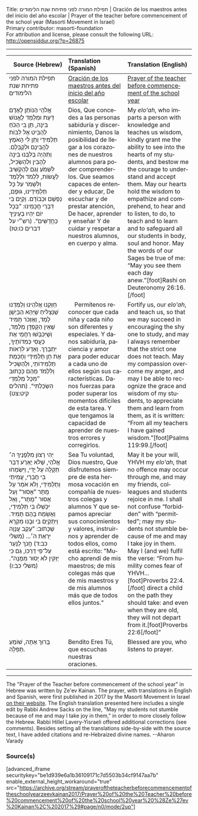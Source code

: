 <html>
<head></head>
<body>
Title: תפילת המורה לפני פתיחת שנת הלימודים | Oración de los maestros antes del inicio del año escolar | Prayer of the teacher before commencement of the school year (Masorti Movement in Israel)<br />
Primary contributor: masorti-foundation<br />
For attribution and license, please consult the following URL: <a href="http://opensiddur.org/?p=26875">http://opensiddur.org/?p=26875</a>
<p />
<hr />

<table style="margin-left: auto;margin-right: auto;" class="draggable">
<thead><tr><th id="x" style="text-align: right;">Source (Hebrew)</th><th style="text-align: left;">Translation (Spanish)</th><th style="text-align: left;">Translation (English)</th></tr></thead>
<tbody>
<tr><td style="vertical-align:top;" width="33%">
<div class="liturgy" lang="he">
תפילת המורה לפני פתיחת שנת הלימודים
</span></div></td>
 
<td style="vertical-align:top;" width="33%">
<div class="spanish" lang="es">
<u>Oración de los maestros antes del inicio del año escolar</u>
</span></div></td>
 
<td style="vertical-align:top;" width="33%">
<div class="english" lang="en">
<u>Prayer of the teacher before commencement of the school year</u>
</div></td></tr>


<tr><td style="vertical-align:top;" width="33%">
<div class="liturgy" lang="he">
אֱלֹהַי
הַנּוֹתֵן לָאָדָם דַּעַת וּמְלַמֵּד לֶאֱנוֹשׁ בִּינָה,
תֵּן בִּי הַכֹּחַ לְהַבִּיט אֶל לִּבּוֹת תַּלְמִּידַי
וְתֵן לִּי הָאֹמֶץ לַהֲבִּינָם וּלְקַבְּלָם.
וְתִּהְיֶה בְלִּבֵּנוּ בִּינָה לְהָבִּין וּלְהַשְׂכִּיל,
לִּשְׁמֹעַ וְגַם לְהַקְשִּׁיב
לַעֲשׂוֹת, לִּלְמֹד וּלְלַמֵּד
וְלִּשְׁמֹר עַל כָּל תַּלְמִּידֵינוּ, גּוּפָם, נַפְשָׁם וּכְבוֹדָם.
וְקַיֵּם בִּי דִּבְרֵי חֲכָמֵינוּ: 
”בְּכָל יוֹם יִּהְיוּ בְעֵינַיִּךְ כַּחֲדָשִּׁים“. <span class="citation">(רש״י על דברים כו:טז)</span>
</span></div></td>
 
<td style="vertical-align:top;" width="33%">
<div class="spanish" lang="es">
Dios,
Que concedes a las personas sabiduría y discernimiento,
Danos la posibilidad de llegar a los corazones de nuestros alumnos 
para poder comprenderlos.
Que seamos capaces de entender y educar,
De escuchar y de prestar atención,
De hacer, aprender y enseñar
Y de cuidar y respetar a nuestros alumnos, en cuerpo y alma.
</span></div></td>
 
<td style="vertical-align:top;" width="33%">
<div class="english" lang="en">
My <em>elo'ah</em>,
who imparts a person with knowledge and teaches us wisdom,
kindly grant me the ability to see into the hearts of my students, 
and bestow me the courage to understand and accept them.
May our hearts hold the wisdom to empathize and comprehend, 
to hear and to listen, 
to do, to teach and to learn 
and to safeguard all our students in body, soul and honor.
May the words of our Sages be true of me: 
“May you see them each day anew.”[foot]Rashi on Deuteronomy 26:16.[/foot]
</div></td></tr>


<tr><td style="vertical-align:top;" width="33%">
<div class="liturgy" lang="he">
חַזְּקֵנוּ
אֱלֹהֵינוּ וְלַמְּדֵנוּ
שֶׁנַּצְלִּיחַ שֶׁיְּהֵא הַבַּיְשָׁן לָמֵד,
וְאֶזְכֹּר תָּמִּיד שֶׁאֵין הַקַּפְדָּן מְלַמֵּד,
וְשֶׁיִּכְבְּשׁוּ רַחֲמַי אֶת כַּעֲסִּי כְּמִּדּוֹתֶיךָ, יִּתְבָּרַךְ.
וְאֵדַע לִּרְאוֹת אֶת חֵן תַּלְמִּידַי וְחָכְמַת תַּלְמִּידוֹתַי,
וּלְהַשְׂכִּיל וְלִּלְמֹד מֵהֵם כַּכָּתוּב ”מִּכָּל מְלַמְּדַי הִּשְׂכַּלְתִּי“. <span class="citation">(תהלים קיט:צט)</span>
</span></div></td>
 
<td style="vertical-align:top;" width="33%">
<div class="spanish" lang="es">
&nbsp;
&nbsp;
Permítenos reconocer que cada niña y cada niño son diferentes y especiales. Y danos sabiduría, paciencia y amor para poder educar a cada uno de ellos según sus características. 
Danos fuerzas para poder superar los momentos difíciles de esta tarea. Y que tengamos la capacidad de aprender de nuestros errores y corregirlos.
</span></div></td>
 
<td style="vertical-align:top;" width="33%">
<div class="english" lang="en">
Fortify us,
our <em>elo'ah</em>, and teach us,
so that we may succeed in encouraging the shy one to study, 
and may I always remember that the strict one does not teach.
May my compassion overcome my anger,
and may I be able to recognize the grace and wisdom of my students,
to appreciate them and learn from them,
as it is written: “From all my teachers I have gained wisdom.”[foot]Psalms 119:99.[/foot]
</div></td></tr>


<tr><td style="vertical-align:top;" width="33%">
<div class="liturgy" lang="he">
יְּהִי רָצוֹן מִלְּפָנֶיךָ
ה׳ אֱלֹהַי, שֶׁלֹּא יֶאְרַע דְבַר תַּקָּלָה עַל יָדִּי, 
וְיִּשְׂמְחוּ בִּי חֲבֵרַי, עֲמִּיתַי וְתַלְמִּידַי,
וְלֹא אֹמַר עַל מֻתָּר ”אָסוּר“ וְעַל אָסוּר ”מֻתָּר“, 
וְאַל יִּכָּשְׁלוּ בִּי תַּלְמִּידַי,
וְאֶשְׂמַח בָּהֶם תָּמִּיד.
וְיִּתְקַיֵּם בִּי וּבָנוּ מִּקְרָא שֶׁכָּתוּב:
”עֵקֶב עֲנָוָה יִּרְאַת ה׳... <span class="citation">(משלי כב:ד)</span>
חֲנֹךְ לַנַּעַר עַל־פִּי דַרְכּוֹ,
גַּם כִּי יַזְקִּין לֹא יָסוּר מִּמֶּנָּה“. <span class="citation">(משלי כב:ו)</span>
</span></div></td>
 
<td style="vertical-align:top;" width="33%">
<div class="spanish" lang="es">
Sea Tu voluntad, 
Dios nuestro, Que disfrutemos siempre de esta hermosa vocación 
en compañía de nuestros colegas y alumnos
Y que sepamos apreciar sus conocimientos y valores, 
instruirnos y aprender de todos ellos, 
como está escrito:
"Mucho aprendí de mis maestros; 
de mis colegas más que de mis maestros 
y de mis alumnos más que de todos ellos juntos."
</span></div></td>
 
<td style="vertical-align:top;" width="33%">
<div class="english" lang="en">
May it be your will,
YHVH my <em>elo'ah</em>, that no offence may occur through me, 
and may my friends, colleagues and students rejoice in me.
I shall not confuse “forbidden” with “permitted”;
may my students not stumble because of me 
and may I take joy in them.
May I (and we) fulfil the verse: 
“From humility comes fear of YHVH...[foot]Proverbs 22:4.[/foot] 
direct a child on the path they should take: 
and even when they are old, they will not depart from it.[foot]Proverbs 22:6[/foot]”
</div></td></tr>


<tr><td style="vertical-align:top;" width="33%">
<div class="liturgy" lang="he">
בָּרוּךְ אַתָּה, 
שׁוֹמֵעַ תְּפִּלָּה.
</span></div></td>
 
<td style="vertical-align:top;" width="33%">
<div class="spanish" lang="es">
Bendito Eres Tú, 
que escuchas nuestras oraciones.
</span></div></td>
 
<td style="vertical-align:top;" width="33%">
<div class="english" lang="en">
Blessed are you, 
who listens to prayer.
</div></td></tr>
</tbody></table>

<hr />

The "Prayer of the Teacher before commencement of the school year" in Hebrew was written by Ze'ev Kainan. The prayer, with translations in English and Spanish, were first published in 2017 by the Masorti Movement in Israel <a href="http://www.masorti.org.il/ravsiach/rspage.php?pid=292">on their website</a>. The English translation presented here includes a single edit by Rabbi Andrew Sacks on the line, "May my students not stumble because of me and may I take joy in them," in order to more closely follow the Hebrew. Rabbi Hillel Lavery-Yisraeli offered additional corrections (see comments). Besides setting all the translations side-by-side with the source text, I have added citations and re-Hebraized divine names. --Aharon Varady

<h3>Source(s)</h3>

[advanced_iframe securitykey="be1d939e6a1b36109171c7d5503b34cf9147aa7b" enable_external_height_workaround="true" src="https://archive.org/stream/prayeroftheteacherbeforecommencementoftheschoolyearzeevkainan2017/Prayer%20of%20the%20Teacher%20before%20commencement%20of%20the%20school%20year%20%28Ze%27ev%20Kainan%2C%202017%29#page/n0/mode/2up"]
</body>
</html>